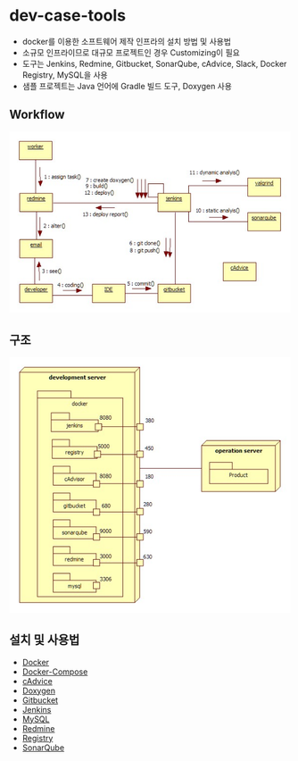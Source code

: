 # dev-case-tools  
- docker를 이용한 소프트웨어 제작 인프라의 설치 방법 및 사용법
- 소규모 인프라이므로 대규모 프로젝트인 경우 Customizing이 필요  
- 도구는 Jenkins, Redmine, Gitbucket, SonarQube, cAdvice, Slack, Docker Registry, MySQL을 사용  
- 샘플 프로젝트는 Java 언어에 Gradle 빌드 도구, Doxygen 사용
## Workflow  
![workflow](doc/structure-and-workflow/image/workflow.jpg)
## 구조
![structure](doc/structure-and-workflow/image/structure.jpg)
## 설치 및 사용법  
- [Docker](https://github.com/epicurus07/dev-case-tools/blob/master/doc/docker/config_docker.md)  
- [Docker-Compose](https://github.com/epicurus07/dev-case-tools/blob/master/doc/docker/docker-compose_sample.md)  
- [cAdvice](https://github.com/epicurus07/dev-case-tools/blob/master/doc/case-tool/cAdvisor/cAdvisor.md)    
- [Doxygen](https://github.com/epicurus07/dev-case-tools/blob/master/doc/case-tool/doxygen/doxygen.md)
- [Gitbucket](https://github.com/epicurus07/dev-case-tools/blob/master/doc/case-tool/gitbucket/gitbucket.md)  
- [Jenkins](https://github.com/epicurus07/dev-case-tools/blob/master/doc/case-tool/jenkins/jenkins.md)  
- [MySQL](https://github.com/epicurus07/dev-case-tools/blob/master/doc/case-tool/mysql/mysql.md)  
- [Redmine](https://github.com/epicurus07/dev-case-tools/blob/master/doc/case-tool/redmine/redmine.md)  
- [Registry](https://github.com/epicurus07/dev-case-tools/blob/master/doc/case-tool/registry/registry.md)  
- [SonarQube](https://github.com/epicurus07/dev-case-tools/blob/master/doc/case-tool/registry/registry.md)  
